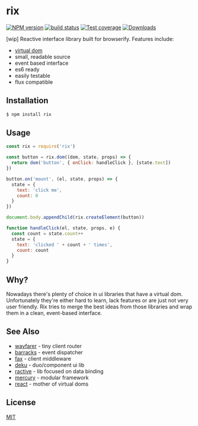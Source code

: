 # rix
[![NPM version][npm-image]][npm-url]
[![build status][travis-image]][travis-url]
[![Test coverage][coveralls-image]][coveralls-url]
[![Downloads][downloads-image]][downloads-url]

[wip] Reactive interface library built for browserify. Features include:
- [virtual dom](https://github.com/Matt-Esch/virtual-dom)
- small, readable source
- event based interface
- es6 ready
- easily testable
- flux compatible

## Installation
```bash
$ npm install rix
```

## Usage
```js
const rix = require('rix')

const button = rix.dom((dom, state, props) => {
  return dom('button', { onClick: handleClick }, [state.text])
})

button.on('mount', (el, state, props) => {
  state = {
    text: 'click me',
    count: 0
  }
})

document.body.appendChild(rix.createElement(button))

function handleClick(el, state, props, e) {
  const count = state.count++
  state = {
    text: 'clicked ' + count + ' times',
    count: count
  }
}
```

## Why?
Nowadays there's plenty of choice in ui libraries that have a virtual dom.
Unfortunately they're either hard to learn, lack features or are just not very
user friendly. Rix tries to merge the best ideas from those libraries and
wrap them in a clean, event-based interface.

## See Also
- [wayfarer](https://github.com/yoshuawuyts/wayfarer) - tiny client router
- [barracks](https://github.com/yoshuawuyts/barracks) - event dispatcher
- [fax](https://github.com/yoshuawuyts/barracks) - client middleware
- [deku](https://github.com/segmentio/deku) - duo/component ui lib
- [ractive](https://github.com/ractivejs/ractive) - lib focused on data binding
- [mercury](https://github.com/Raynos/mercury) - modular framework
- [react](https://github.com/facebook/react) - mother of virtual doms

## License
[MIT](https://tldrlegal.com/license/mit-license)

[npm-image]: https://img.shields.io/npm/v/rix.svg?style=flat-square
[npm-url]: https://npmjs.org/package/rix
[travis-image]: https://img.shields.io/travis/yoshuawuyts/rix.svg?style=flat-square
[travis-url]: https://travis-ci.org/yoshuawuyts/rix
[coveralls-image]: https://img.shields.io/coveralls/yoshuawuyts/rix.svg?style=flat-square
[coveralls-url]: https://coveralls.io/r/yoshuawuyts/rix?branch=master
[downloads-image]: http://img.shields.io/npm/dm/rix.svg?style=flat-square
[downloads-url]: https://npmjs.org/package/rix
